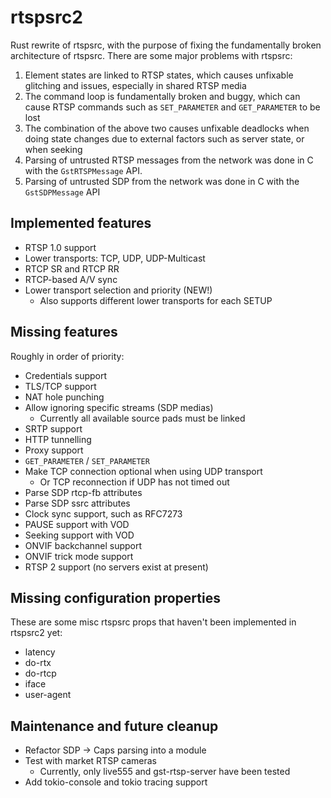 # rtspsrc2

Rust rewrite of rtspsrc, with the purpose of fixing the fundamentally broken
architecture of rtspsrc. There are some major problems with rtspsrc:

1. Element states are linked to RTSP states, which causes unfixable glitching
   and issues, especially in shared RTSP media
2. The command loop is fundamentally broken and buggy, which can cause RTSP
   commands such as `SET_PARAMETER` and `GET_PARAMETER` to be lost
3. The combination of the above two causes unfixable deadlocks when doing state
   changes due to external factors such as server state, or when seeking
4. Parsing of untrusted RTSP messages from the network was done in C with the
   `GstRTSPMessage` API.
5. Parsing of untrusted SDP from the network was done in C with the
   `GstSDPMessage` API

## Implemented features

* RTSP 1.0 support
* Lower transports: TCP, UDP, UDP-Multicast
* RTCP SR and RTCP RR
* RTCP-based A/V sync
* Lower transport selection and priority (NEW!)
  - Also supports different lower transports for each SETUP

## Missing features

Roughly in order of priority:

* Credentials support
* TLS/TCP support
* NAT hole punching
* Allow ignoring specific streams (SDP medias)
  - Currently all available source pads must be linked
* SRTP support
* HTTP tunnelling
* Proxy support
* `GET_PARAMETER` / `SET_PARAMETER`
* Make TCP connection optional when using UDP transport
  - Or TCP reconnection if UDP has not timed out
* Parse SDP rtcp-fb attributes
* Parse SDP ssrc attributes
* Clock sync support, such as RFC7273
* PAUSE support with VOD
* Seeking support with VOD
* ONVIF backchannel support
* ONVIF trick mode support
* RTSP 2 support (no servers exist at present)

## Missing configuration properties

These are some misc rtspsrc props that haven't been implemented in rtspsrc2
yet:

* latency
* do-rtx
* do-rtcp
* iface
* user-agent

## Maintenance and future cleanup

* Refactor SDP → Caps parsing into a module
* Test with market RTSP cameras
  - Currently, only live555 and gst-rtsp-server have been tested
* Add tokio-console and tokio tracing support
